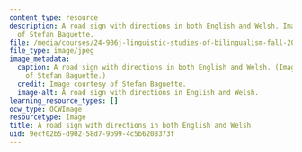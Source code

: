 ```yaml
---
content_type: resource
description: A road sign with directions in both English and Welsh. Image courtesy
  of Stefan Baguette.
file: /media/courses/24-906j-linguistic-studies-of-bilingualism-fall-2012/9ecf02b5d90258d79b994c5b6208373f_24-906f12-th.jpg
file_type: image/jpeg
image_metadata:
  caption: A road sign with directions in both English and Welsh. (Image courtesy
    of Stefan Baguette.)
  credit: Image courtesy of Stefan Baguette.
  image-alt: A road sign with directions in English and Welsh.
learning_resource_types: []
ocw_type: OCWImage
resourcetype: Image
title: A road sign with directions in both English and Welsh
uid: 9ecf02b5-d902-58d7-9b99-4c5b6208373f
---
```

